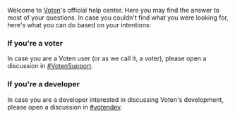Welcome to [Voten](https://voten.co/)'s official help center. Here you may find the answer to most of your questions. In case you couldn't find what you were looking for, here's what you can do based on your intentions:

### If you're a voter

In case you are a Voten user \(or as we call it, a voter\), please open a discussion in [\#VotenSupport](https://voten.co/c/VotenSupport).

### If you're a developer

In case you are a developer interested in discussing Voten's development, please open a discussion in [\#votendev](https://voten.co/c/votendev). 

